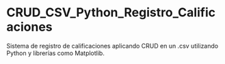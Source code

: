 # CRUD_CSV_Python_Registro_Calificaciones
Sistema de registro de calificaciones aplicando CRUD en un .csv utilizando Python y librerías como Matplotlib.
